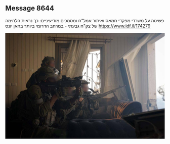 ## Message 8644

פשיטה על משרדי מפקדי חמאס ואיתור אמל"ח ומסמכים מודיעיניים:
כך נראית הלחימה של צק"ח גבעתי - במרחב הדרומי ביותר בחאן יונס
https://www.idf.il/174279

![Photo](./8644/8644_photo.jpg)
